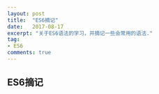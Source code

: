 ```yaml
---
layout: post
title:  "ES6摘记"
date:   2017-08-17
excerpt: "关于ES6语法的学习，并摘记一些会常用的语法."
tag:
- ES6 
comments: true
---
```


## ES6摘记

